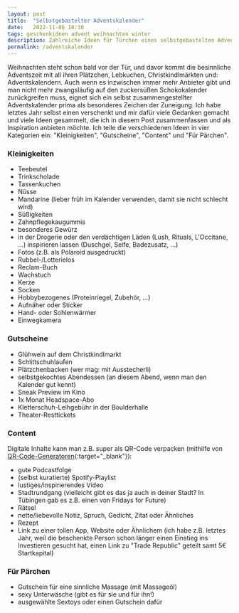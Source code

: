 ```yaml
---
layout: post
title:  "Selbstgebastelter Adventskalender"
date:   2022-11-06 18:30
tags: geschenkideen advent weihnachten winter
description: Zahlreiche Ideen für Türchen eines selbstgebastelten Adventskalenders.
permalink: /adventskalender
---
```


Weihnachten steht schon bald vor der Tür, und davor kommt die besinnliche Adventszeit mit all ihren Plätzchen, Lebkuchen, Christkindlmärkten und: Adventskalendern. Auch wenn es inzwischen immer mehr Anbieter gibt und man nicht mehr zwangsläufig auf den zuckersüßen Schokokalender zurückgreifen muss, eignet sich ein selbst zusammengestellter Adventskalender prima als besonderes Zeichen der Zuneigung. Ich habe letztes Jahr selbst einen verschenkt und mir dafür viele Gedanken gemacht und viele Ideen gesammelt, die ich in diesem Post zusammenfassen und als Inspiration anbieten möchte. Ich teile die verschiedenen Ideen in vier Kategorien ein: "Kleinigkeiten", "Gutscheine", "Content" und "Für Pärchen".


### Kleinigkeiten
- Teebeutel
- Trinkscholade
- Tassenkuchen
- Nüsse
- Mandarine (lieber früh im Kalender verwenden, damit sie nicht schlecht wird)
- Süßigkeiten
- Zahnpflegekaugummis
- besonderes Gewürz
- in der Drogerie oder den verdächtigen Läden (Lush, Rituals, L'Occitane, ...) inspirieren lassen (Duschgel, Seife, Badezusatz, …)
- Fotos (z.B. als Polaroid ausgedruckt)
- Rubbel-/Lotterielos
- Reclam-Buch
- Wachstuch
- Kerze
- Socken
- Hobbybezogenes (Proteinriegel, Zubehör, ...)
- Aufnäher oder Sticker
- Hand- oder Sohlenwärmer
- Einwegkamera

### Gutscheine
- Glühwein auf dem Christkindlmarkt
- Schlittschuhlaufen
- Plätzchenbacken (wer mag: mit Ausstecherli)
- selbstgekochtes Abendessen (an diesem Abend, wenn man den Kalender gut kennt)
- Sneak Preview im Kino
- 1x Monat Headspace-Abo
- Kletterschuh-Leihgebühr in der Boulderhalle
- Theater-Resttickets

### Content
Digitale Inhalte kann man z.B. super als QR-Code verpacken (mithilfe von [QR-Code-Generatoren](https://www.qrcode-generator.de/){:target="_blank"}):
- gute Podcastfolge
- (selbst kuratierte) Spotify-Playlist
- lustiges/inspirierendes Video
- Stadtrundgang (vielleicht gibt es das ja auch in deiner Stadt? In Tübingen gab es z.B. einen von Fridays for Future)
- Rätsel
- nette/liebevolle Notiz, Spruch, Gedicht, Zitat oder Ähnliches
- Rezept
- Link zu einer tollen App, Website oder Ähnlichem (ich habe z.B. letztes Jahr, weil die beschenkte Person schon länger einen Einstieg ins Investieren gesucht hat, einen Link zu "Trade Republic" geteilt samt 5€ Startkapital)

### Für Pärchen
- Gutschein für eine sinnliche Massage (mit Massageöl)
- sexy Unterwäsche (gibt es für sie und für ihn!)
- ausgewählte Sextoys oder einen Gutschein dafür